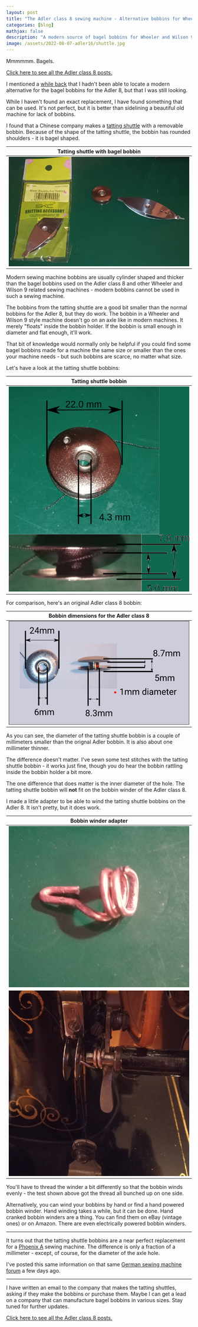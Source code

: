 ```yaml
---
layout: post
title: "The Adler class 8 sewing machine - Alternative bobbins for Wheeler and Wilson 9 type sewing machines"
categories: [blog]
mathjax: false
description: "A modern source of bagel bobbins for Wheeler and Wilson 9 style sewing machines."
image: /assets/2022-08-07-adler16/shuttle.jpg
---
```

Mmmmmm.  Bagels.

[Click here to see all the Adler class 8 posts.](adler-toc)

I mentioned a [while back](adler13) that I hadn't been able to locate a modern alternative for the bagel bobbins for the Adler 8, but that I was still looking.

While I haven't found an exact replacement, I have found something that can be used.  It's not perfect, but it is better than sidelining a beautiful old machine for lack of bobbins.

I found that a Chinese company makes a [tatting shuttle](https://en.wikipedia.org/wiki/Tatting) with a removable bobbin.  Because of the shape of the tatting shuttle, the bobbin has rounded shoulders - it is bagel shaped.

|Tatting shuttle with bagel bobbin|
|----------------------------------|
|![Tatting shuttle with bagel bobbin](/assets/2022-08-07-adler16/shuttle.jpg)|

Modern sewing machine bobbins are usually cylinder shaped and thicker than the bagel bobbins used on the Adler class 8 and other Wheeler and Wilson 9 related sewing machines - modern bobbins cannot be used in such a sewing machine.

The bobbins from the tatting shuttle are a good bit smaller than the normal bobbins for the Adler 8, but they do work.  The bobbin in a Wheeler and Wilson 9 style machine doesn't go on an axle like in modern machines.  It merely "floats" inside the bobbin holder.  If the bobbin is small enough in diameter and flat enough, it'll work.

That bit of knowledge would normally only be helpful if you could find some bagel bobbins made for a machine the same size or smaller than the ones your machine needs - but such bobbins are scarce, no matter what size.

Let's have a look at the tatting shuttle bobbins:

|Tatting shuttle bobbin|
|----------------------|
|![Tatting shuttle bobbin](/assets/2022-08-07-adler16/bobbin.jpg)|

For comparison, here's an original Adler class 8 bobbin:

|Bobbin dimensions for the Adler class 8|
|---------------------------------------|
|![Bobbin dimensions for the Adler class 8](/assets/2022-05-06-adler13/4.png)|

As you can see, the diameter of the tatting shuttle bobbin is a couple of millimeters smaller than the orignal Adler bobbin.  It is also about one millimeter thinner.

The difference doesn't matter.  I've sewn some test stitches with the tatting shuttle bobbin - it works just fine, though you do hear the bobbin rattling inside the bobbin holder a bit more.

The one difference that does matter is the inner diameter of the hole.  The tatting shuttle bobbin will **not** fit on the bobbin winder of the Adler class 8.

I made a little adapter to be able to wind the tatting shuttle bobbins on the Adler 8.  It isn't pretty, but it does work.

|Bobbin winder adapter|
|---------------------|
|![Bobbin winder adapter 1](/assets/2022-08-07-adler16/adapter1.jpg)|
|![Bobbin winder adapter 1](/assets/2022-08-07-adler16/adapter2.jpg)|

You'll have to thread the winder a bit differently so that the bobbin winds evenly - the test shown above got the thread all bunched up on one side.

Alternatively, you can wind your bobbins by hand or find a hand powered bobbin winder.  Hand winding takes a while, but it can be done.  Hand cranked bobbin winders are a thing.  You can find them on eBay (vintage ones) or on Amazon.  There are even electrically powered bobbin winders.

-----

It turns out that the tatting shuttle bobbins are a near perfect replacement for a [Phoenix A](https://www.hobbyschneiderin24.net/forums/topic/190177-nadeln-f%C3%BCr-phoenix-a/) sewing machine.  The difference is only a fraction of a millimeter - except, of course, for the diameter of the axle hole.

I've posted this same information on that same [German sewing machine forum](https://www.hobbyschneiderin24.net/forums/topic/190562-eine-etwas-skurille-alternativ-f%C3%BCr-linsen-formige-spulen-phoenix-a/#comment-2709814) a few days ago.

-----

I have written an email to the company that makes the tatting shuttles, asking if they make the bobbins or purchase them.  Maybe I can get a lead on a company that can manufacture bagel bobbins in various sizes.  Stay tuned for further updates.





[Click here to see all the Adler class 8 posts.](adler-toc)  
